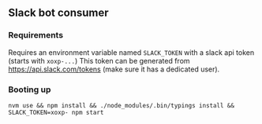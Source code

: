 ## Slack bot consumer

### Requirements

Requires an environment variable named `SLACK_TOKEN` with a slack api token (starts with `xoxp-...`)
This token can be generated from https://api.slack.com/tokens (make sure it has a dedicated user).

### Booting up

`nvm use && npm install && ./node_modules/.bin/typings install && SLACK_TOKEN=xoxp- npm start`
